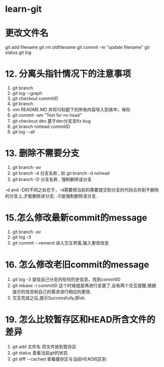 # learn-git
# 更改文件名
git add filename
git rm oldfilename
git commit -m "update filename"
git status
git log

# 12. 分离头指针情况下的注意事项
1. git branch
2. git log --graph
3. git checkout commitID
4. git branch
5. vim README.MD 并将12标题下的所有内容导入到其中，保存.
6. git commit -am "Test for no head"
7. git checkout dev 基于dev分支去fix bug
8. git branch nohead commitID
9. git log --all 

# 13. 删除不需要分支
1. git branch -av
2. git branch -d 分支名称 , 如 git branch -d nohead
3. git branch -D 分支名称 , 强制删除该分支

-d and -D的不同之处在于，-d需要把当前的需要提交到分支的代码合并到不删除的分支上,才能删除该分支; -D是强制删除该分支.

# 15.怎么修改最新commit的message
1. git branch -av
2. git log -3
3. git commit --remend 进入交互界面,输入更改信息
 
# 16. 怎么修改老旧commit的message
1. git log -3 查找自己分支的任何历史信息，找到commitID
2. git rebase -i commitID 这个时候就是再进行变基了,会有两个交互提醒,根据提示的信息和自己的需求进行相应的更改.
3. 交互完成之后,提示Successfully,即ok. 

# 19. 怎么比较暂存区和HEAD所含文件的差异
1. git add 文件名  将文件放到暂存区
2. git status 	查看当前git的状态
3. git diff --cached 查看缓存区与当前HEAD的区别
